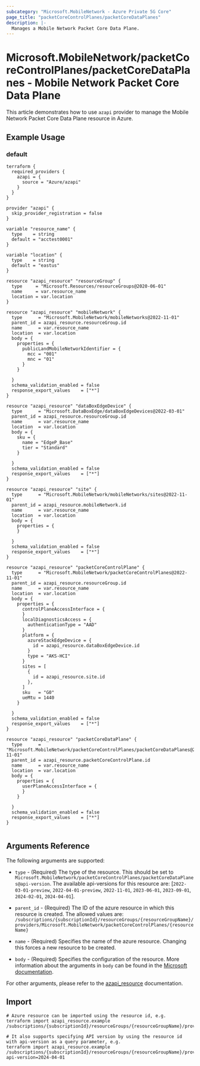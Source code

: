 ```yaml
---
subcategory: "Microsoft.MobileNetwork - Azure Private 5G Core"
page_title: "packetCoreControlPlanes/packetCoreDataPlanes"
description: |-
  Manages a Mobile Network Packet Core Data Plane.
---
```


# Microsoft.MobileNetwork/packetCoreControlPlanes/packetCoreDataPlanes - Mobile Network Packet Core Data Plane

This article demonstrates how to use `azapi` provider to manage the Mobile Network Packet Core Data Plane resource in Azure.



## Example Usage

### default

```hcl
terraform {
  required_providers {
    azapi = {
      source = "Azure/azapi"
    }
  }
}

provider "azapi" {
  skip_provider_registration = false
}

variable "resource_name" {
  type    = string
  default = "acctest0001"
}

variable "location" {
  type    = string
  default = "eastus"
}

resource "azapi_resource" "resourceGroup" {
  type     = "Microsoft.Resources/resourceGroups@2020-06-01"
  name     = var.resource_name
  location = var.location
}

resource "azapi_resource" "mobileNetwork" {
  type      = "Microsoft.MobileNetwork/mobileNetworks@2022-11-01"
  parent_id = azapi_resource.resourceGroup.id
  name      = var.resource_name
  location  = var.location
  body = {
    properties = {
      publicLandMobileNetworkIdentifier = {
        mcc = "001"
        mnc = "01"
      }
    }

  }
  schema_validation_enabled = false
  response_export_values    = ["*"]
}

resource "azapi_resource" "dataBoxEdgeDevice" {
  type      = "Microsoft.DataBoxEdge/dataBoxEdgeDevices@2022-03-01"
  parent_id = azapi_resource.resourceGroup.id
  name      = var.resource_name
  location  = var.location
  body = {
    sku = {
      name = "EdgeP_Base"
      tier = "Standard"
    }

  }
  schema_validation_enabled = false
  response_export_values    = ["*"]
}

resource "azapi_resource" "site" {
  type      = "Microsoft.MobileNetwork/mobileNetworks/sites@2022-11-01"
  parent_id = azapi_resource.mobileNetwork.id
  name      = var.resource_name
  location  = var.location
  body = {
    properties = {
    }

  }
  schema_validation_enabled = false
  response_export_values    = ["*"]
}

resource "azapi_resource" "packetCoreControlPlane" {
  type      = "Microsoft.MobileNetwork/packetCoreControlPlanes@2022-11-01"
  parent_id = azapi_resource.resourceGroup.id
  name      = var.resource_name
  location  = var.location
  body = {
    properties = {
      controlPlaneAccessInterface = {
      }
      localDiagnosticsAccess = {
        authenticationType = "AAD"
      }
      platform = {
        azureStackEdgeDevice = {
          id = azapi_resource.dataBoxEdgeDevice.id
        }
        type = "AKS-HCI"
      }
      sites = [
        {
          id = azapi_resource.site.id
        },
      ]
      sku   = "G0"
      ueMtu = 1440
    }

  }
  schema_validation_enabled = false
  response_export_values    = ["*"]
}

resource "azapi_resource" "packetCoreDataPlane" {
  type      = "Microsoft.MobileNetwork/packetCoreControlPlanes/packetCoreDataPlanes@2022-11-01"
  parent_id = azapi_resource.packetCoreControlPlane.id
  name      = var.resource_name
  location  = var.location
  body = {
    properties = {
      userPlaneAccessInterface = {
      }
    }

  }
  schema_validation_enabled = false
  response_export_values    = ["*"]
}


```



## Arguments Reference

The following arguments are supported:

* `type` - (Required) The type of the resource. This should be set to `Microsoft.MobileNetwork/packetCoreControlPlanes/packetCoreDataPlanes@api-version`. The available api-versions for this resource are: [`2022-03-01-preview`, `2022-04-01-preview`, `2022-11-01`, `2023-06-01`, `2023-09-01`, `2024-02-01`, `2024-04-01`].

* `parent_id` - (Required) The ID of the azure resource in which this resource is created. The allowed values are:  
  `/subscriptions/{subscriptionId}/resourceGroups/{resourceGroupName}/providers/Microsoft.MobileNetwork/packetCoreControlPlanes/{resourceName}`

* `name` - (Required) Specifies the name of the azure resource. Changing this forces a new resource to be created.

* `body` - (Required) Specifies the configuration of the resource. More information about the arguments in `body` can be found in the [Microsoft documentation](https://learn.microsoft.com/en-us/azure/templates/Microsoft.MobileNetwork/packetCoreControlPlanes/packetCoreDataPlanes?pivots=deployment-language-terraform).

For other arguments, please refer to the [azapi_resource](https://registry.terraform.io/providers/Azure/azapi/latest/docs/resources/resource) documentation.

## Import

 ```shell
 # Azure resource can be imported using the resource id, e.g.
 terraform import azapi_resource.example /subscriptions/{subscriptionId}/resourceGroups/{resourceGroupName}/providers/Microsoft.MobileNetwork/packetCoreControlPlanes/{resourceName}/packetCoreDataPlanes/{resourceName}
 
 # It also supports specifying API version by using the resource id with api-version as a query parameter, e.g.
 terraform import azapi_resource.example /subscriptions/{subscriptionId}/resourceGroups/{resourceGroupName}/providers/Microsoft.MobileNetwork/packetCoreControlPlanes/{resourceName}/packetCoreDataPlanes/{resourceName}?api-version=2024-04-01
 ```
